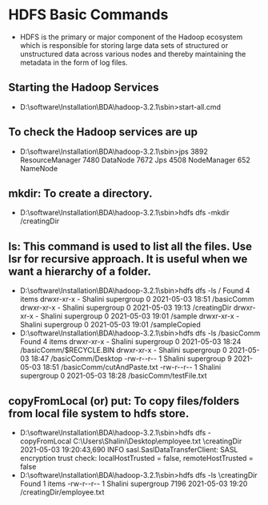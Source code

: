 # HDFS Basic Commands
- HDFS is the primary or major component of the Hadoop ecosystem which is responsible for storing large data sets of structured or unstructured data across various nodes and thereby maintaining the metadata in the form of log files.
## Starting the Hadoop Services
- D:\software\Installation\BDA\hadoop-3.2.1\sbin>start-all.cmd

## To check the Hadoop services are up
- D:\software\Installation\BDA\hadoop-3.2.1\sbin>jps
        3892 ResourceManager
        7480 DataNode
        7672 Jps
        4508 NodeManager
        652 NameNode
## mkdir: To create a directory.
- D:\software\Installation\BDA\hadoop-3.2.1\sbin>hdfs dfs -mkdir /creatingDir
## ls: This command is used to list all the files. Use lsr for recursive approach. It is useful when we want a hierarchy of a folder.
- D:\software\Installation\BDA\hadoop-3.2.1\sbin>hdfs dfs -ls /
    Found 4 items
    drwxr-xr-x   - Shalini supergroup          0 2021-05-03 18:51 /basicComm
    drwxr-xr-x   - Shalini supergroup          0 2021-05-03 19:13 /creatingDir
    drwxr-xr-x   - Shalini supergroup          0 2021-05-03 19:01 /sample
    drwxr-xr-x   - Shalini supergroup          0 2021-05-03 19:01 /sampleCopied
- D:\software\Installation\BDA\hadoop-3.2.1\sbin>hdfs dfs -ls /basicComm
    Found 4 items
    drwxr-xr-x   - Shalini supergroup          0 2021-05-03 18:24 /basicComm/$RECYCLE.BIN
    drwxr-xr-x   - Shalini supergroup          0 2021-05-03 18:47 /basicComm/Desktop
    -rw-r--r--   1 Shalini supergroup          9 2021-05-03 18:51 /basicComm/cutAndPaste.txt
    -rw-r--r--   1 Shalini supergroup          0 2021-05-03 18:28 /basicComm/testFile.txt
## copyFromLocal (or) put: To copy files/folders from local file system to hdfs store.
- D:\software\Installation\BDA\hadoop-3.2.1\sbin>hdfs dfs -copyFromLocal C:\Users\Shalini\Desktop\employee.txt \creatingDir
2021-05-03 19:20:43,690 INFO sasl.SaslDataTransferClient: SASL encryption trust check: localHostTrusted = false, remoteHostTrusted = false
- D:\software\Installation\BDA\hadoop-3.2.1\sbin>hdfs dfs -ls \creatingDir
Found 1 items
-rw-r--r--   1 Shalini supergroup       7196 2021-05-03 19:20 /creatingDir/employee.txt


